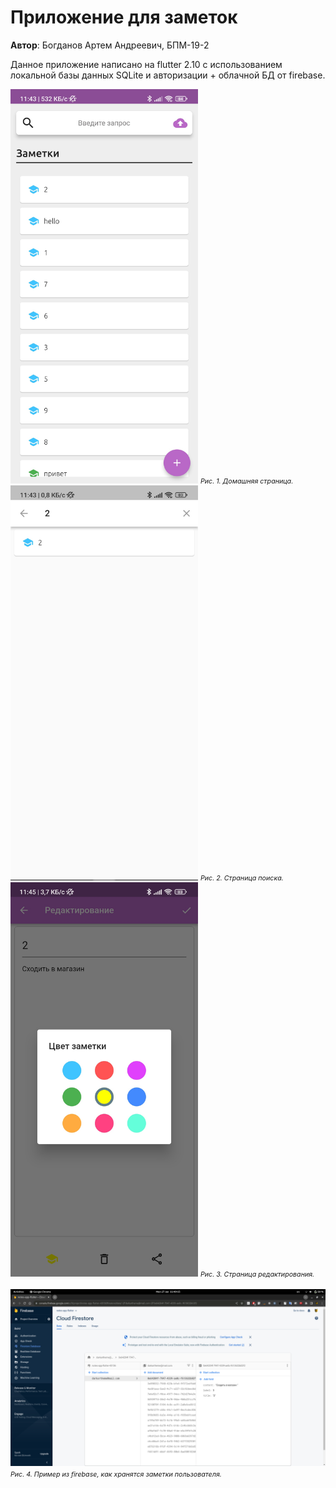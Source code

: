 # Приложение для заметок
**Автор**: Богданов Артем Андреевич, БПМ-19-2

Данное приложение написано на flutter 2.10 с использованием локальной базы данных SQLite и авторизации + облачной БД от firebase.


<img src="./screenshots/home-page.jpg" alt="drawing" width="300"/>
<i style="font-size: 8pt;">Рис. 1. Домашняя страница.</i>
<img src="./screenshots/search-page.jpg" alt="drawing" width="300"/>
<i style="font-size: 8pt;">Рис. 2. Cтраница поиска.</i>
<img src="./screenshots/edit-page.jpg" alt="drawing" width="300"/>
<i style="font-size: 8pt;">Рис. 3. Cтраница редактирования.</i>
</br>
<br>


<img src="./screenshots/firebase.png" alt="drawing" width="900"/>
<i style="font-size: 8pt;">Рис. 4. Пример из firebase, как хранятся заметки пользователя.</i>
</br>